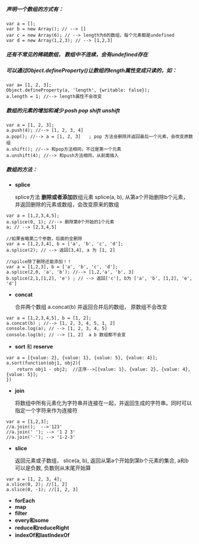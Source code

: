 ##### 声明一个数组的方式有：
```
var a = []; 
var b = new Array(); // --> []
var c = new Array(6); // --> length为6的数组，每个元素都是undefined
var d = new Array(1,2,3); // --> [1,2,3]
```
##### 还有不常见的稀疏数组， 数组中不连续，会有undefined存在



##### 可以通过Object.defineProperty()让数组的length属性变成只读的，如：
```
var a= [1, 2, 3];
Object.defineProperty(a, 'length', {writable: false});
a.length = 1; //--> length属性不会改变
```


##### 数组的元素的增加和减少 posh pop shift unshift

```
var a = [1, 2, 3];
a.push(4); //--> [1, 2, 3, 4]
a.pop(); //--> a = [1, 2, 3]   ; pop 方法会删除并返回最后一个元素，会改变原数组
a.shift(); //--> 和pop方法相同，不过是第一个元素
a.unshift(4); //--> 和push方法相同，从前面插入
```
##### 数组的方法：
- **splice**

    splice方法  **删除或者添加**数组元素 splice(a, b), 从第a个开始删除b个元素，并返回删除的元素或数组，会改变原来的数组
    
```
var a = [1,2,3,4,5];
a.splice(0, 1); //--> 删除第0个开始的1个元素 
a; // --> [2,3,4,5]
```
    

```
//如果省略第二个参数，后面的全删除
var a = [1,2,3,4], b = ['a', 'b', 'c', 'd'];
a.splice(2); // --> 返回[3,4], a 为 [1, 2]
```
    

```
//spilce除了删除还能添加！！
var a = [1,2,3], b = ['a', 'b', 'c', 'd'];
a.splice(2,0, 'a', 'b'); //--> [1,2,'a', 'b', 3]
b.splice(2,1,[1,2], 'e') ; // --> 返回['c'], b为 ['a', 'b', [1,2], 'e', 'd']
```


    

- **concat**

    合并两个数组 a.concat(b) 并返回合并后的数组， 原数组不会改变
    
```
var a = [1,2,3,4,5], b = [1, 2];
a.concat(b) ; //--> [1, 2, 3, 4, 5, 1, 2]
console.log(a); // --> [1, 2, 3, 4, 5]
console.log(b); // --> [1, 2]  a b 数组都不会变
```

- **sort** 和 **reserve**

     
     
```
var a = [{value: 2}, {value: 1}, {value: 5}, {value: 4}];
a.sort(function(obj1, obj2){
    return obj1 - obj2;  //正序-->[{value: 1}, {value: 2}, {value: 4}, {value: 5}];
})
```

-  **join**
  
    将数组中所有元素化为字符串并连接在一起，并返回生成的字符串。同时可以指定一个字符来作为连接符
    

```
var a = [1,2,3];
//a.join();  -->'123'
//a.join(' '); --> '1 2 3'
//a.join('-'); --> '1-2-3'
```

- **slice** 

    返回元素或子数组， slice(a, b), 返回从第a个开始到第b个元素的集合, a和b可以是负数, 负数则从末尾开始算
    

```
var a = [1, 2, 3, 4];
a.slice(0, 2); //[1, 2]
a.slice(0, -1); //[1, 2, 3]
```

- **forEach**
- **map**
- **filter**
- **every和some**
- **reduce和reduceRight**
- **indexOf和lastIndexOf**
